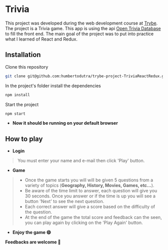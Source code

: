 # Trivia

This project was developed during the web development course at [Trybe](https://www.betrybe.com/).
The project is a Trivia game.  This app is using the api [Open Trivia Database](https://opentdb.com/) to fill the front end.
The main goal of the project was to put into practice what I learned of React and Redux.


## Installation

Clone this repository
```bash
git clone git@github.com:humbertodutra/trybe-project-TriviaReactRedux.git
```
In the project's folder install the dependencies
```bash
npm install
```
Start the project
```bash
npm start
```

- <b>Now it should be running on your default browser</b>

## How to play

* <b>Login</b> <br>
> You must enter your name and e-mail then click 'Play' button.
* <b>Game</b> <br>
> - Once the game starts you will will be given 5 questions from a variety of topics (<b>Geography, History, Movies, Games, etc...</b>). <br>
> - Be aware of the time limit to answer, each question will give you 30 seconds. Once you answer or if the time is up
you will see a button 'Next' to see the next question.
> - Each correct answer will give a score based on the difficulty of the question.
> - At the end of the game the total score and feedback can the seen, you can play again by clicking on the 'Play Again' button.
 - <b> Enjoy the game :smile: </b>
 
<b>Feedbacks are welcome :rocket:</b>
